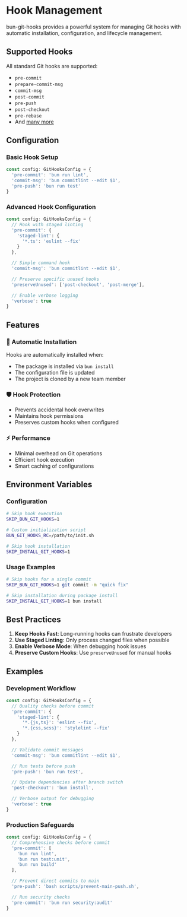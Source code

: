 # Hook Management

bun-git-hooks provides a powerful system for managing Git hooks with automatic installation, configuration, and lifecycle management.

## Supported Hooks

All standard Git hooks are supported:

- `pre-commit`
- `prepare-commit-msg`
- `commit-msg`
- `post-commit`
- `pre-push`
- `post-checkout`
- `pre-rebase`
- And [many more](https://git-scm.com/docs/githooks)

## Configuration

### Basic Hook Setup

```ts
const config: GitHooksConfig = {
  'pre-commit': 'bun run lint',
  'commit-msg': 'bun commitlint --edit $1',
  'pre-push': 'bun run test'
}
```

### Advanced Hook Configuration

```ts
const config: GitHooksConfig = {
  // Hook with staged linting
  'pre-commit': {
    'staged-lint': {
      '*.ts': 'eslint --fix'
    }
  },

  // Simple command hook
  'commit-msg': 'bun commitlint --edit $1',

  // Preserve specific unused hooks
  'preserveUnused': ['post-checkout', 'post-merge'],

  // Enable verbose logging
  'verbose': true
}
```

## Features

### 🔄 Automatic Installation

Hooks are automatically installed when:

- The package is installed via `bun install`
- The configuration file is updated
- The project is cloned by a new team member

### 🛡️ Hook Protection

- Prevents accidental hook overwrites
- Maintains hook permissions
- Preserves custom hooks when configured

### ⚡ Performance

- Minimal overhead on Git operations
- Efficient hook execution
- Smart caching of configurations

## Environment Variables

### Configuration

```bash
# Skip hook execution
SKIP_BUN_GIT_HOOKS=1

# Custom initialization script
BUN_GIT_HOOKS_RC=/path/to/init.sh

# Skip hook installation
SKIP_INSTALL_GIT_HOOKS=1
```

### Usage Examples

```bash
# Skip hooks for a single commit
SKIP_BUN_GIT_HOOKS=1 git commit -m "quick fix"

# Skip installation during package install
SKIP_INSTALL_GIT_HOOKS=1 bun install
```

## Best Practices

1. **Keep Hooks Fast**: Long-running hooks can frustrate developers
2. **Use Staged Linting**: Only process changed files when possible
3. **Enable Verbose Mode**: When debugging hook issues
4. **Preserve Custom Hooks**: Use `preserveUnused` for manual hooks

## Examples

### Development Workflow

```ts
const config: GitHooksConfig = {
  // Quality checks before commit
  'pre-commit': {
    'staged-lint': {
      '*.{js,ts}': 'eslint --fix',
      '*.{css,scss}': 'stylelint --fix'
    }
  },

  // Validate commit messages
  'commit-msg': 'bun commitlint --edit $1',

  // Run tests before push
  'pre-push': 'bun run test',

  // Update dependencies after branch switch
  'post-checkout': 'bun install',

  // Verbose output for debugging
  'verbose': true
}
```

### Production Safeguards

```ts
const config: GitHooksConfig = {
  // Comprehensive checks before commit
  'pre-commit': [
    'bun run lint',
    'bun run test:unit',
    'bun run build'
  ],

  // Prevent direct commits to main
  'pre-push': 'bash scripts/prevent-main-push.sh',

  // Run security checks
  'pre-commit': 'bun run security:audit'
}
```
